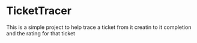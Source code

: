 # TicketTracer
This is a simple project to help trace a ticket from it creatin to it completion and the rating for that ticket 

